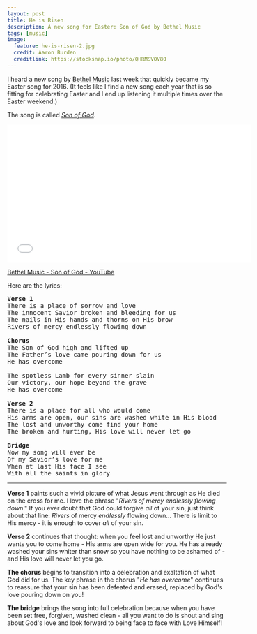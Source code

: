 ```yaml
---
layout: post
title: He is Risen
description: A new song for Easter: Son of God by Bethel Music
tags: [music]
image:
  feature: he-is-risen-2.jpg
  credit: Aaron Burden
  creditlink: https://stocksnap.io/photo/QHRMSVOV80
---
```


I heard a new song by [Bethel Music](//bethelmusic.com) last week that quickly became my Easter song for 2016.  (It feels like I find a new song each year that is so fitting for celebrating Easter and I end up listening it multiple times over the Easter weekend.)

The song is called *[Son of God](//bethelmusic.com/publishing/son-of-god/)*.


<iframe width="560" height="315" src="//www.youtube.com/embed/lVKdzGBVdwU" frameborder="0"> </iframe>

[Bethel Music - Son of God - YouTube](http://youtube.com/watch?v=lVKdzGBVdwU)

Here are the lyrics:

<pre>
<b>Verse 1</b>
There is a place of sorrow and love
The innocent Savior broken and bleeding for us  
The nails in His hands and thorns on His brow
Rivers of mercy endlessly flowing down   

<b>Chorus</b>
The Son of God high and lifted up
The Father’s love came pouring down for us
He has overcome

The spotless Lamb for every sinner slain
Our victory, our hope beyond the grave
He has overcome

<b>Verse 2</b>
There is a place for all who would come
His arms are open, our sins are washed white in His blood    
The lost and unworthy come find your home
The broken and hurting, His love will never let go  

<b>Bridge</b>
Now my song will ever be
Of my Savior’s love for me
When at last His face I see
With all the saints in glory
</pre>

--------------------------

**Verse 1** paints such a vivid picture of what Jesus went through as He died on the cross for me.  I love the phrase "*Rivers of mercy endlessly flowing down*."  If you ever doubt that God could forgive *all* of your sin, just think about that line: *Rivers* of mercy *endlessly* flowing down... There is limit to His mercy - it is enough to cover *all* of your sin.

**Verse 2** continues that thought: when you feel lost and unworthy He just wants you to come home - His arms are open wide for you.  He has already washed your sins whiter than snow so you have nothing to be ashamed of - and His love will never let you go.

**The chorus** begins to transition into a celebration and exaltation of what God did for us.  The key phrase in the chorus "*He has overcome*" continues to reassure that your sin has been defeated and erased, replaced by God's love pouring down on you!

**The bridge** brings the song into full celebration because when you have been set free, forgiven, washed clean - all you want to do is shout and sing about God's love and look forward to being face to face with Love Himself!


